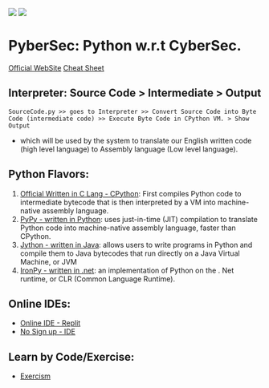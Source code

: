 ![](https://img.shields.io/badge/Python_in-Cyber-purple)
![](https://img.shields.io/badge/Pyber-Sec-yellow)

# PyberSec: Python w.r.t CyberSec.
[Official WebSite](https://www.python.org/)
[Cheat Sheet](https://zerotomastery.io/cheatsheets/python-cheat-sheet?utm_source=udemy&utm_medium=coursecontent)

## Interpreter: Source Code > Intermediate > Output
`SourceCode.py >> goes to Interpreter >> Convert Source Code into Byte Code (intermediate code) >> Execute Byte Code in CPython VM. > Show Output`
- which will be used by the system to translate our English written code (high level language) to Assembly language (Low level language).

## Python Flavors:
1. [Official Written in C Lang - CPython](https://cython.org/): First compiles Python code to intermediate bytecode that is then interpreted by a VM into machine-native assembly language.
2. [PyPy - written in Python](https://www.pypy.org/): uses just-in-time (JIT) compilation to translate Python code into machine-native assembly language, faster than CPython.
3. [Jython - written in Java](https://www.jython.org/): allows users to write programs in Python and compile them to Java bytecodes that run directly on a Java Virtual Machine, or JVM
4. [IronPy - written in .net](https://ironpython.net/): an implementation of Python on the . Net runtime, or CLR (Common Language Runtime).

## Online IDEs:
- [Online IDE - Replit](https://replit.com/)
- [No Sign up - IDE](https://glot.io/)

## Learn by Code/Exercise:
- [Exercism](https://exercism.org/dashboard)
